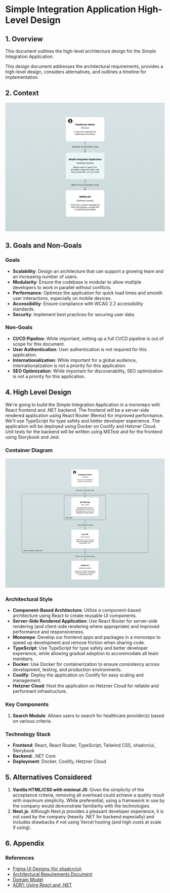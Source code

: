 # Simple Integration Application High-Level Design

## 1. Overview

This document outlines the high-level architecture design for the Simple Integration Application.

This design document addresses the architectural requirements, provides a high-level design, considers alternatives, and outlines a timeline for implementation.

## 2. Context

![System Context Diagram](../assets/system-context-diagram.png)

## 3. Goals and Non-Goals

### Goals

- **Scalability**: Design an architecture that can support a growing team and an increasing number of users.
- **Modularity**: Ensure the codebase is modular to allow multiple developers to work in parallel without conflicts.
- **Performance**: Optimize the application for quick load times and smooth user interactions, especially on mobile devices.
- **Accessibility**: Ensure compliance with WCAG 2.2 accessibility standards.
- **Security**: Implement best practices for securing user data.

### Non-Goals

- **CI/CD Pipeline**: While important, setting up a full CI/CD pipeline is out of scope for this document.
- **User Authentication**: User authentication is not required for this application.
- **Internationalization**: While important for a global audience, internationalization is not a priority for this application.
- **SEO Optimization**: While important for discoverability, SEO optimization is not a priority for this application.

## 4. High Level Design

We're going to build the Simple Integration Application in a monorepo with React frontend and .NET backend. The frontend will be a server-side rendered application using React Router (Remix) for improved performance. We'll use TypeScript for type safety and better developer experience. The application will be deployed using Docker on Coolify and Hetzner Cloud. Unit tests for the backend will be written using MSTest and for the frontend using Storybook and Jest.

### Container Diagram

![Container Diagram](../assets/container-diagram.png)

### Architectural Style

- **Component-Based Architecture**: Utilize a component-based architecture using React to create reusable UI components.
- **Server-Side Rendered Application**: Use React Router for server-side rendering (and client-side rendering where appropriate) and improved performance and responsiveness.
- **Monorepo**: Develop our frontend apps and packages in a monorepo to speed up development and remove friction when sharing code.
- **TypeScript**: Use TypeScript for type safety and better developer experience, while allowing gradual adoption to accommodate all team members.
- **Docker**: Use Docker for containerization to ensure consistency across development, testing, and production environments.
- **Coolify**: Deploy the application on Coolify for easy scaling and management.
- **Hetzner Cloud**: Host the application on Hetzner Cloud for reliable and performant infrastructure.

### Key Components

1. **Search Module**: Allows users to search for healthcare provider(s) based on various criteria.

### Technology Stack

- **Frontend**: React, React Router, TypeScript, Tailwind CSS, shadcn/ui, Storybook
- **Backend**: .NET Core
- **Deployment**: Docker, Coolify, Hetzner Cloud

## 5. Alternatives Considered

1. **Vanilla HTML/CSS with minimal JS**: Given the simplicity of the acceptance criteria, removing all overhead could achieve a quality result with maximum simplicity. While preferential, using a framework in use by the company would demonstrate familiarity with the technologies.
2. **Next.js**: Although Next.js provides a pleasant developer experience, it is not used by the company (heavily .NET for backend especially) and includes drawbacks if not using Vercel hosting (and high costs at scale if using).

<!--### 6. Open Questions-->

## 6. Appendix

### References

- [Figma UI Designs (for shadcn/ui)](https://www.shadcndesign.com/)
- [Architectural Requirements Document](./architectural-requirements.md)
- [Domain Model](./domain-model.md)
- [ADR1: Using React and .NET](./adr1.md)
